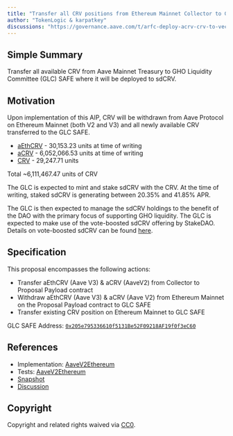 ```yaml
---
title: "Transfer all CRV positions from Ethereum Mainnet Collector to GLC Safe"
author: "TokenLogic & karpatkey"
discussions: "https://governance.aave.com/t/arfc-deploy-acrv-crv-to-vecrv/11628"
---
```


## Simple Summary

Transfer all available CRV from Aave Mainnet Treasury to GHO Liquidity Committee (GLC) SAFE where it will be deployed to sdCRV.

## Motivation

Upon implementation of this AIP, CRV will be withdrawn from Aave Protocol on Ethereum Mainnet (both V2 and V3) and all newly available CRV transferred to the GLC SAFE.

- [aEthCRV](https://etherscan.io/token/0x7b95ec873268a6bfc6427e7a28e396db9d0ebc65?a=0x464C71f6c2F760DdA6093dCB91C24c39e5d6e18c) - 30,153.23 units at time of writing
- [aCRV](https://etherscan.io/token/0x8dae6cb04688c62d939ed9b68d32bc62e49970b1?a=0x464C71f6c2F760DdA6093dCB91C24c39e5d6e18c) - 6,052,066.53 units at time of writing
- [CRV](https://etherscan.io/token/0xD533a949740bb3306d119CC777fa900bA034cd52?a=0x464C71f6c2F760DdA6093dCB91C24c39e5d6e18c) - 29,247.71 units

Total ~6,111,467.47 units of CRV

The GLC is expected to mint and stake sdCRV with the CRV. At the time of writing, staked sdCRV is generating between 20.35% and 41.85% APR.

The GLC is then expected to manage the sdCRV holdings to the benefit of the DAO with the primary focus of supporting GHO liquidity. The GLC is expected to make use of the vote-boosted sdCRV offering by StakeDAO. Details on vote-boosted sdCRV can be found [here](https://stakedaohq.medium.com/introducing-the-boosted-vote-strategy-the-best-way-to-get-boosted-voting-power-on-your-crv-22fc7ed52088).

## Specification

This proposal encompasses the following actions:

- Transfer aEthCRV (Aave V3) & aCRV (AaveV2) from Collector to Proposal Payload contract
- Withdraw aEthCRV (Aave V3) & aCRV (Aave V2) from Ethereum Mainnet on the Proposal Payload contract to GLC SAFE
- Transfer existing CRV position on Ethereum Mainnet to GLC SAFE

GLC SAFE Address: [`0x205e795336610f5131Be52F09218AF19f0f3eC60`](https://etherscan.io/address/0x205e795336610f5131Be52F09218AF19f0f3eC60)

## References

- Implementation: [AaveV2Ethereum](https://github.com/bgd-labs/aave-proposals-v3/blob/main/src/20231123_AaveV2Ethereum_RedeemCRVFromAaveV2EthereumAndTransferToGLC/AaveV2Ethereum_RedeemCRVFromAaveV2EthereumAndTransferToGLC_20231123.sol)
- Tests: [AaveV2Ethereum](https://github.com/bgd-labs/aave-proposals-v3/blob/main/src/20231123_AaveV2Ethereum_RedeemCRVFromAaveV2EthereumAndTransferToGLC/AaveV2Ethereum_RedeemCRVFromAaveV2EthereumAndTransferToGLC_20231123.t.sol)
- [Snapshot](https://snapshot.org/#/aave.eth/proposal/0xf92c5647c7f60a4a3db994b4953fc4408f5946cafdc0cebcd4c5924f40e04d36)
- [Discussion](https://governance.aave.com/t/arfc-deploy-acrv-crv-to-vecrv/11628)

## Copyright

Copyright and related rights waived via [CC0](https://creativecommons.org/publicdomain/zero/1.0/).
